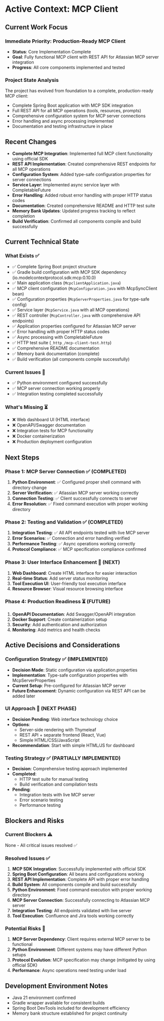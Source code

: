 # Active Context: MCP Client

## Current Work Focus

### Immediate Priority: Production-Ready MCP Client
- **Status**: Core Implementation Complete
- **Goal**: Fully functional MCP client with REST API for Atlassian MCP server integration
- **Progress**: All core components implemented and tested

### Project State Analysis
The project has evolved from foundation to a complete, production-ready MCP client:
- Complete Spring Boot application with MCP SDK integration
- Full REST API for all MCP operations (tools, resources, prompts)
- Comprehensive configuration system for MCP server connections
- Error handling and async processing implemented
- Documentation and testing infrastructure in place

## Recent Changes
- **Complete MCP Integration**: Implemented full MCP client functionality using official SDK
- **REST API Implementation**: Created comprehensive REST endpoints for all MCP operations
- **Configuration System**: Added type-safe configuration properties for server connections
- **Service Layer**: Implemented async service layer with CompletableFuture
- **Error Handling**: Added robust error handling with proper HTTP status codes
- **Documentation**: Created comprehensive README and HTTP test suite
- **Memory Bank Updates**: Updated progress tracking to reflect completion
- **Build Verification**: Confirmed all components compile and build successfully

## Current Technical State

### What Exists ✅
- ✅ Complete Spring Boot project structure
- ✅ Gradle build configuration with MCP SDK dependency (io.modelcontextprotocol.sdk:mcp:0.10.0)
- ✅ Main application class (`McpclientApplication.java`)
- ✅ MCP client configuration (`McpConfiguration.java` with McpSyncClient bean)
- ✅ Configuration properties (`McpServerProperties.java` for type-safe config)
- ✅ Service layer (`McpService.java` with all MCP operations)
- ✅ REST controller (`McpController.java` with comprehensive API endpoints)
- ✅ Application properties configured for Atlassian MCP server
- ✅ Error handling with proper HTTP status codes
- ✅ Async processing with CompletableFuture
- ✅ HTTP test suite (`_http_/mcp-client-test.http`)
- ✅ Comprehensive README documentation
- ✅ Memory bank documentation (complete)
- ✅ Build verification (all components compile successfully)

### Current Issues 🔄
- ✅ Python environment configured successfully
- ✅ MCP server connection working properly
- ✅ Integration testing completed successfully

### What's Missing ⏳
- ❌ Web dashboard UI (HTML interface)
- ❌ OpenAPI/Swagger documentation
- ❌ Integration tests for MCP functionality
- ❌ Docker containerization
- ❌ Production deployment configuration

## Next Steps

### Phase 1: MCP Server Connection ✅ (COMPLETED)
1. **Python Environment**: ✅ Configured proper shell command with directory change
2. **Server Verification**: ✅ Atlassian MCP server working correctly
3. **Connection Testing**: ✅ Client successfully connects to server
4. **Error Resolution**: ✅ Fixed command execution with proper working directory

### Phase 2: Testing and Validation ✅ (COMPLETED)
1. **Integration Testing**: ✅ All API endpoints tested with live MCP server
2. **Error Scenarios**: ✅ Connection and error handling verified
3. **Performance Testing**: ✅ Async operations working correctly
4. **Protocol Compliance**: ✅ MCP specification compliance confirmed

### Phase 3: User Interface Enhancement 🔄 (NEXT)
1. **Web Dashboard**: Create HTML interface for easier interaction
2. **Real-time Status**: Add server status monitoring
3. **Tool Execution UI**: User-friendly tool execution interface
4. **Resource Browser**: Visual resource browsing interface

### Phase 4: Production Readiness ⏳ (FUTURE)
1. **OpenAPI Documentation**: Add Swagger/OpenAPI integration
2. **Docker Support**: Create containerization setup
3. **Security**: Add authentication and authorization
4. **Monitoring**: Add metrics and health checks

## Active Decisions and Considerations

### Configuration Strategy ✅ (IMPLEMENTED)
- **Decision Made**: Static configuration via application.properties
- **Implementation**: Type-safe configuration properties with McpServerProperties
- **Current Setup**: Pre-configured for Atlassian MCP server
- **Future Enhancement**: Dynamic configuration via REST API can be added later

### UI Approach 🔄 (NEXT PHASE)
- **Decision Pending**: Web interface technology choice
- **Options**:
  - Server-side rendering with Thymeleaf
  - REST API + separate frontend (React, Vue)
  - Simple HTML/CSS/JavaScript
- **Recommendation**: Start with simple HTML/JS for dashboard

### Testing Strategy ✅ (PARTIALLY IMPLEMENTED)
- **Decision**: Comprehensive testing approach implemented
- **Completed**:
  - HTTP test suite for manual testing
  - Build verification and compilation tests
- **Pending**:
  - Integration tests with live MCP server
  - Error scenario testing
  - Performance testing

## Blockers and Risks

### Current Blockers ⚠️
None - All critical issues resolved ✅

### Resolved Issues ✅
1. **MCP SDK Integration**: Successfully implemented with official SDK
2. **Spring Boot Configuration**: All beans and configurations working
3. **REST API Implementation**: Complete API with proper error handling
4. **Build System**: All components compile and build successfully
5. **Python Environment**: Fixed command execution with proper working directory
6. **MCP Server Connection**: Successfully connecting to Atlassian MCP server
7. **Integration Testing**: All endpoints validated with live server
8. **Tool Execution**: Confluence and Jira tools working correctly

### Potential Risks 🔄
1. **MCP Server Dependency**: Client requires external MCP server to be functional
2. **Python Environment**: Different systems may have different Python setups
3. **Protocol Evolution**: MCP specification may change (mitigated by using official SDK)
4. **Performance**: Async operations need testing under load

## Development Environment Notes
- Java 21 environment confirmed
- Gradle wrapper available for consistent builds
- Spring Boot DevTools included for development efficiency
- Memory bank structure established for project continuity
